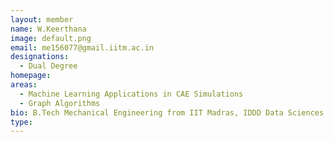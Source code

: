 ```yaml
---
layout: member
name: W.Keerthana 
image: default.png
email: me156077@gmail.iitm.ac.in
designations: 
  - Dual Degree
homepage: 
areas:
  - Machine Learning Applications in CAE Simulations
  - Graph Algorithms
bio: B.Tech Mechanical Engineering from IIT Madras, IDDD Data Sciences Programme - Currently Doing my DDP. 
type: 
---
```

